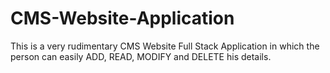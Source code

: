 # CMS-Website-Application
This is a very rudimentary CMS Website Full Stack Application in which the person can easily ADD, READ, MODIFY and DELETE his details.
